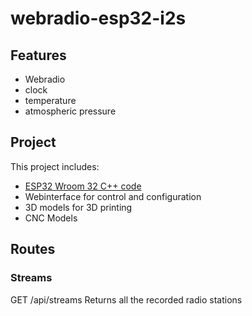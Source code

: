 # webradio-esp32-i2s

## Features

* Webradio
* clock
* temperature
* atmospheric pressure


## Project

This project includes:

* [ESP32 Wroom 32 C++ code](./code/WebRadio/README.md)
* Webinterface for control and configuration
* 3D models for 3D printing
* CNC Models


## Routes

### Streams

GET /api/streams
Returns all the recorded radio stations


